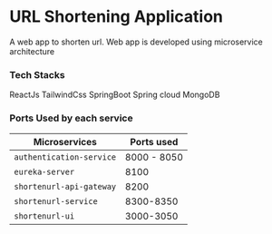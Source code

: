 # URL Shortening Application
A web app to shorten url. Web app is developed using microservice architecture

### Tech Stacks
ReactJs
TailwindCss
SpringBoot
Spring cloud
MongoDB

### Ports Used by each service
| Microservices            | Ports used  |
|--------------------------|-------------|
| `authentication-service` | 8000 - 8050 |
| `eureka-server`          | 8100        |
| `shortenurl-api-gateway` | 8200        |
| `shortenurl-service`     | 8300-8350   |
| `shortenurl-ui`          | 3000-3050   |